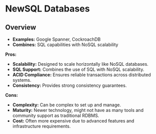 # NewSQL Databases

## Overview

- **Examples:** Google Spanner, CockroachDB
- **Combines:** SQL capabilities with NoSQL scalability

**Pros:**

- **Scalability:** Designed to scale horizontally like NoSQL databases.
- **SQL Support:** Combines the use of SQL with NoSQL scalability.
- **ACID Compliance:** Ensures reliable transactions across distributed systems.
- **Consistency:** Provides strong consistency guarantees.

**Cons:**

- **Complexity:** Can be complex to set up and manage.
- **Maturity:** Newer technology, might not have as many tools and community support as traditional RDBMS.
- **Cost:** Often more expensive due to advanced features and infrastructure requirements.
